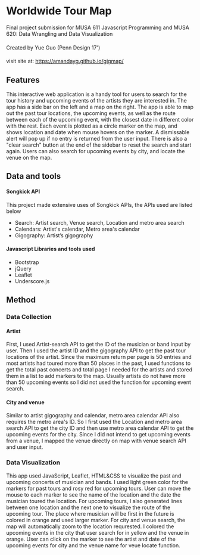 # Worldwide Tour Map
Final project submission for MUSA 611 Javascript Programming and MUSA 620: Data Wrangling and Data Visualization  
#### 
Created by Yue Guo (Penn Design 17')
#### 
visit site at: https://amandayg.github.io/gigmap/

## Features
This interactive web application is a handy tool for users to search for the tour history and upcoming events of the artists they are interested in. The app has a side bar on the left and a map on the right. The app is able to map out the past tour locations, the upcoming events, as well as the route between each of the upcoming event, with the closest date in different color with the rest. Each event is plotted as a circle marker on the map, and shows location and date when mouse hovers on the marker. A dismissable alert will pop up if no entry is returned from the user input. There is also a "clear search" button at the end of the sidebar to reset the search and start again. Users can also search for upcoming events by city, and locate the venue on the map.

## Data and tools
#### Songkick API 
This project made extensive uses of Songkick APIs, the APIs used are listed below
- Search: Artist search, Venue search, Location and metro area search
- Calendars: Artist's calendar, Metro area's calendar
- Gigography: Artist’s gigography

#### Javascript Libraries and tools used 
- Bootstrap
- jQuery 
- Leaflet
- Underscore.js 

## Method
### Data Collection
#### Artist
First, I used Artist-search API to get the ID of the musician or band input by user. Then I used the artist ID and the gigography API to get the past tour locations of the artist. Since the maximum return per page is 50 entries and most artists had toured more than 50 places in the past, I used functions to get the total past concerts and total page I needed for the artists and stored them in a list to add markers to the map. Usually artists do not have more than 50 upcoming events so I did not used the function for upcoming event search.

#### City and venue
Similar to artist gigography and calendar, metro area calendar API also requires the metro area's ID. So I first used the Location and metro area search API to get the city ID and then use metro area calendar API to get the upcoming events for the city. Since I did not intend to get upcoming events from a venue, I mapped the venue directly on map with venue search API and user input.

### Data Visualization 
This app used JavaScript, Leaflet, HTML&CSS to visualize the past and upcoming concerts of musician and bands.
I used light green color for the markers for past tours and rosy red for upcoming tours. User can move the mouse to each marker to see the name of the location and the date the musician toured the location. For upcoming tours, I also generated lines between one location and the next one to visualize the route of the upcoming tour. The place where musician will be first in the future is colored in orange and used larger marker.
For city and venue search, the map will automatically zoom to the location requrested. I colored the upcoming events in the city that user search for in yellow and the venue in orange. User can click on the marker to see the artist and date of the upcoming events for city and the venue name for veue locate function.
